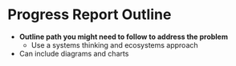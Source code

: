 # Progress Report Outline
- **Outline path you might need to follow to address the problem**
	- Use a systems thinking and ecosystems approach
- Can include diagrams and charts


